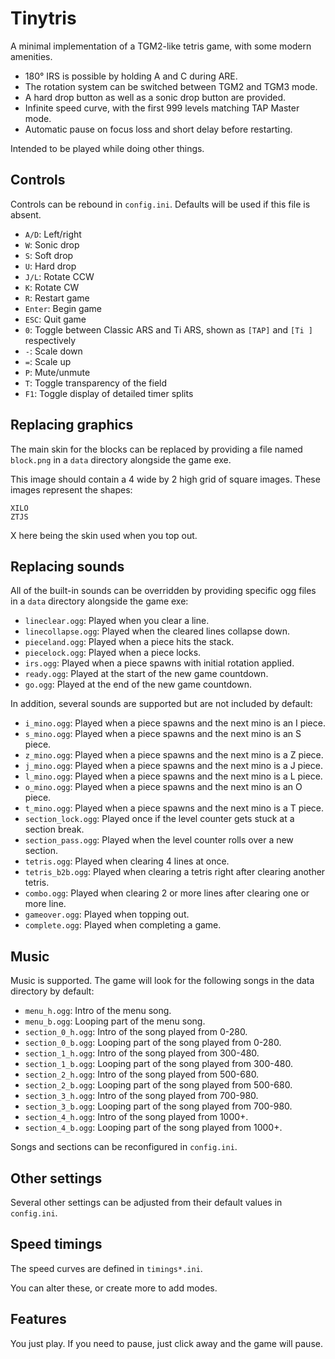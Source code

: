 # Tinytris

A minimal implementation of a TGM2-like tetris game, with some modern amenities.

- 180° IRS is possible by holding A and C during ARE.
- The rotation system can be switched between TGM2 and TGM3 mode.
- A hard drop button as well as a sonic drop button are provided.
- Infinite speed curve, with the first 999 levels matching TAP Master mode.
- Automatic pause on focus loss and short delay before restarting.

Intended to be played while doing other things.

## Controls

Controls can be rebound in `config.ini`. Defaults will be used if this file is absent.

- `A/D`: Left/right
- `W`: Sonic drop
- `S`: Soft drop
- `U`: Hard drop
- `J/L`: Rotate CCW
- `K`: Rotate CW
- `R`: Restart game
- `Enter`: Begin game
- `ESC`: Quit game
- `0`: Toggle between Classic ARS and Ti ARS, shown as `[TAP]` and `[Ti ]` respectively
- `-`: Scale down
- `=`: Scale up
- `P`: Mute/unmute
- `T`: Toggle transparency of the field
- `F1`: Toggle display of detailed timer splits

## Replacing graphics
The main skin for the blocks can be replaced by providing a file named `block.png` in a `data` directory alongside the game exe.

This image should contain a 4 wide by 2 high grid of square images. These images represent the shapes:

```text
XILO
ZTJS
```

X here being the skin used when you top out.

## Replacing sounds
All of the built-in sounds can be overridden by providing specific ogg files in a `data` directory alongside the game exe:

- `lineclear.ogg`: Played when you clear a line.
- `linecollapse.ogg`: Played when the cleared lines collapse down.
- `pieceland.ogg`: Played when a piece hits the stack.
- `piecelock.ogg`: Played when a piece locks.
- `irs.ogg`: Played when a piece spawns with initial rotation applied.
- `ready.ogg`: Played at the start of the new game countdown.
- `go.ogg`: Played at the end of the new game countdown.

In addition, several sounds are supported but are not included by default:

- `i_mino.ogg`: Played when a piece spawns and the next mino is an I piece.
- `s_mino.ogg`: Played when a piece spawns and the next mino is an S piece.
- `z_mino.ogg`: Played when a piece spawns and the next mino is a Z piece.
- `j_mino.ogg`: Played when a piece spawns and the next mino is a J piece.
- `l_mino.ogg`: Played when a piece spawns and the next mino is a L piece.
- `o_mino.ogg`: Played when a piece spawns and the next mino is an O piece.
- `t_mino.ogg`: Played when a piece spawns and the next mino is a T piece.
- `section_lock.ogg`: Played once if the level counter gets stuck at a section break.
- `section_pass.ogg`: Played when the level counter rolls over a new section.
- `tetris.ogg`: Played when clearing 4 lines at once.
- `tetris_b2b.ogg`: Played when clearing a tetris right after clearing another tetris.
- `combo.ogg`: Played when clearing 2 or more lines after clearing one or more line.
- `gameover.ogg`: Played when topping out.
- `complete.ogg`: Played when completing a game.

## Music
Music is supported. The game will look for the following songs in the data directory by default:

- `menu_h.ogg`: Intro of the menu song.
- `menu_b.ogg`: Looping part of the menu song.
- `section_0_h.ogg`: Intro of the song played from 0-280.
- `section_0_b.ogg`: Looping part of the song played from 0-280.
- `section_1_h.ogg`: Intro of the song played from 300-480.
- `section_1_b.ogg`: Looping part of the song played from 300-480.
- `section_2_h.ogg`: Intro of the song played from 500-680.
- `section_2_b.ogg`: Looping part of the song played from 500-680.
- `section_3_h.ogg`: Intro of the song played from 700-980.
- `section_3_b.ogg`: Looping part of the song played from 700-980.
- `section_4_h.ogg`: Intro of the song played from 1000+.
- `section_4_b.ogg`: Looping part of the song played from 1000+.

Songs and sections can be reconfigured in `config.ini`.

## Other settings

Several other settings can be adjusted from their default values in `config.ini`.

## Speed timings

The speed curves are defined in `timings*.ini`.

You can alter these, or create more to add modes.

## Features

You just play. If you need to pause, just click away and the game will pause.